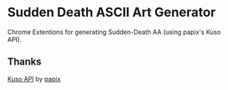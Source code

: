 # Sudden Death ASCII Art Generator
Chrome Extentions for generating Sudden-Death AA (using papix's Kuso API).

## Thanks
[Kuso API](https://github.com/papix/KusoAPI/) by [papix](https://github.com/papix/)
